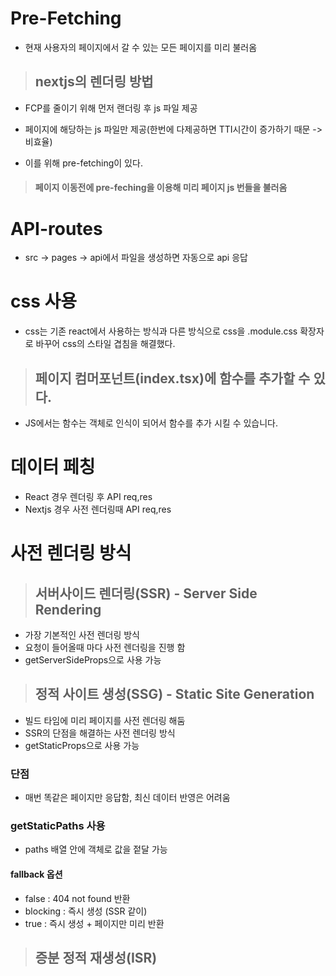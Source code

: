 # Pre-Fetching

- 현재 사용자의 페이지에서 갈 수 있는 모든 페이지를 미리 불러옴

> ## nextjs의 렌더링 방법

- FCP를 줄이기 위해 먼저 랜더링 후 js 파일 제공
- 페이지에 해당하는 js 파일만 제공(한번에 다제공하면 TTI시간이 증가하기 때문 -> 비효율)

- 이를 위해 pre-fetching이 있다.

> #### 페이지 이동전에 pre-feching을 이용해 미리 페이지 js 번들을 불러옴

# API-routes

- src -> pages -> api에서 파일을 생성하면 자동으로 api 응답

# css 사용

- css는 기존 react에서 사용하는 방식과 다른 방식으로 css을 .module.css 확장자로 바꾸어 css의 스타일 겹침을 해결했다.

> ## 페이지 컴머포넌트(index.tsx)에 함수를 추가할 수 있다.

- JS에서는 함수는 객체로 인식이 되어서 함수를 추가 시킬 수 있습니다.

# 데이터 페칭

- React 경우 렌더링 후 API req,res
- Nextjs 경우 사전 렌더링때 API req,res

# 사전 렌더링 방식

> ## 서버사이드 렌더링(SSR) - Server Side Rendering

- 가장 기본적인 사전 렌더링 방식
- 요청이 들어올때 마다 사전 렌더링을 진행 함
- getServerSideProps으로 사용 가능

> ## 정적 사이트 생성(SSG) - Static Site Generation

- 빌드 타임에 미리 페이지를 사전 렌더링 해둠
- SSR의 단점을 해결하는 사전 렌더링 방식
- getStaticProps으로 사용 가능

### 단점

- 매번 똑같은 페이지만 응답함, 최신 데이터 반영은 어려움

### getStaticPaths 사용

- paths 배열 안에 객체로 값을 젙달 가능

#### fallback 옵션

- false : 404 not found 반환
- blocking : 즉시 생성 (SSR 같이)
- true : 즉시 생성 + 페이지만 미리 반환

> ## 증분 정적 재생성(ISR)
